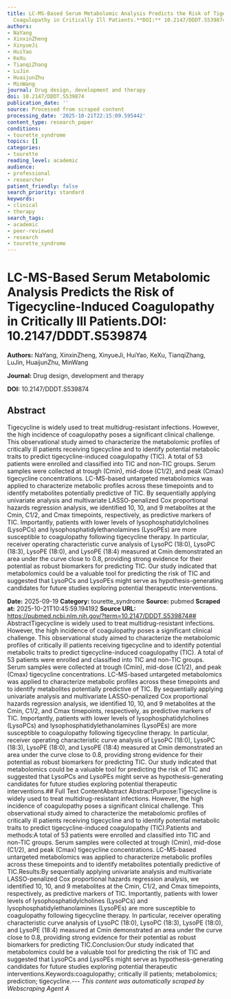 ```yaml
---
title: LC-MS-Based Serum Metabolomic Analysis Predicts the Risk of Tigecycline-Induced
  Coagulopathy in Critically Ill Patients.**DOI:** 10.2147/DDDT.S539874
authors:
- NaYang
- XinxinZheng
- XinyueJi
- HuiYao
- KeXu
- TianqiZhang
- LuJin
- HuaijunZhu
- MinWang
journal: Drug design, development and therapy
doi: 10.2147/DDDT.S539874
publication_date: ''
source: Processed from scraped content
processing_date: '2025-10-21T22:15:09.595442'
content_type: research_paper
conditions:
- tourette_syndrome
topics: []
categories:
- tourette
reading_level: academic
audience:
- professional
- researcher
patient_friendly: false
search_priority: standard
keywords:
- clinical
- therapy
search_tags:
- academic
- peer-reviewed
- research
- tourette_syndrome
---
```


# LC-MS-Based Serum Metabolomic Analysis Predicts the Risk of Tigecycline-Induced Coagulopathy in Critically Ill Patients.**DOI:** 10.2147/DDDT.S539874

**Authors:** NaYang, XinxinZheng, XinyueJi, HuiYao, KeXu, TianqiZhang, LuJin, HuaijunZhu, MinWang

**Journal:** Drug design, development and therapy

**DOI:** 10.2147/DDDT.S539874

## Abstract

Tigecycline is widely used to treat multidrug-resistant infections. However, the high incidence of coagulopathy poses a significant clinical challenge. This observational study aimed to characterize the metabolomic profiles of critically ill patients receiving tigecycline and to identify potential metabolic traits to predict tigecycline-induced coagulopathy (TIC).
A total of 53 patients were enrolled and classified into TIC and non-TIC groups. Serum samples were collected at trough (Cmin), mid-dose (C1/2), and peak (Cmax) tigecycline concentrations. LC-MS-based untargeted metabolomics was applied to characterize metabolic profiles across these timepoints and to identify metabolites potentially predictive of TIC.
By sequentially applying univariate analysis and multivariate LASSO-penalized Cox proportional hazards regression analysis, we identified 10, 10, and 9 metabolites at the Cmin, C1/2, and Cmax timepoints, respectively, as predictive markers of TIC. Importantly, patients with lower levels of lysophosphatidylcholines (LysoPCs) and lysophosphatidylethanolamines (LysoPEs) are more susceptible to coagulopathy following tigecycline therapy. In particular, receiver operating characteristic curve analysis of LysoPC (18:0), LysoPC (18:3), LysoPE (18:0), and LysoPE (18:4) measured at Cmin demonstrated an area under the curve close to 0.8, providing strong evidence for their potential as robust biomarkers for predicting TIC.
Our study indicated that metabolomics could be a valuable tool for predicting the risk of TIC and suggested that LysoPCs and LysoPEs might serve as hypothesis-generating candidates for future studies exploring potential therapeutic interventions.

**Date:** 2025-09-19
**Category:** tourette_syndrome
**Source:** pubmed
**Scraped at:** 2025-10-21T10:45:59.194192
**Source URL:** https://pubmed.ncbi.nlm.nih.gov/?term=10.2147/DDDT.S539874## AbstractTigecycline is widely used to treat multidrug-resistant infections. However, the high incidence of coagulopathy poses a significant clinical challenge. This observational study aimed to characterize the metabolomic profiles of critically ill patients receiving tigecycline and to identify potential metabolic traits to predict tigecycline-induced coagulopathy (TIC).
A total of 53 patients were enrolled and classified into TIC and non-TIC groups. Serum samples were collected at trough (Cmin), mid-dose (C1/2), and peak (Cmax) tigecycline concentrations. LC-MS-based untargeted metabolomics was applied to characterize metabolic profiles across these timepoints and to identify metabolites potentially predictive of TIC.
By sequentially applying univariate analysis and multivariate LASSO-penalized Cox proportional hazards regression analysis, we identified 10, 10, and 9 metabolites at the Cmin, C1/2, and Cmax timepoints, respectively, as predictive markers of TIC. Importantly, patients with lower levels of lysophosphatidylcholines (LysoPCs) and lysophosphatidylethanolamines (LysoPEs) are more susceptible to coagulopathy following tigecycline therapy. In particular, receiver operating characteristic curve analysis of LysoPC (18:0), LysoPC (18:3), LysoPE (18:0), and LysoPE (18:4) measured at Cmin demonstrated an area under the curve close to 0.8, providing strong evidence for their potential as robust biomarkers for predicting TIC.
Our study indicated that metabolomics could be a valuable tool for predicting the risk of TIC and suggested that LysoPCs and LysoPEs might serve as hypothesis-generating candidates for future studies exploring potential therapeutic interventions.## Full Text ContentAbstract AbstractPurpose:Tigecycline is widely used to treat multidrug-resistant infections. However, the high incidence of coagulopathy poses a significant clinical challenge. This observational study aimed to characterize the metabolomic profiles of critically ill patients receiving tigecycline and to identify potential metabolic traits to predict tigecycline-induced coagulopathy (TIC).Patients and methods:A total of 53 patients were enrolled and classified into TIC and non-TIC groups. Serum samples were collected at trough (Cmin), mid-dose (C1/2), and peak (Cmax) tigecycline concentrations. LC-MS-based untargeted metabolomics was applied to characterize metabolic profiles across these timepoints and to identify metabolites potentially predictive of TIC.Results:By sequentially applying univariate analysis and multivariate LASSO-penalized Cox proportional hazards regression analysis, we identified 10, 10, and 9 metabolites at the Cmin, C1/2, and Cmax timepoints, respectively, as predictive markers of TIC. Importantly, patients with lower levels of lysophosphatidylcholines (LysoPCs) and lysophosphatidylethanolamines (LysoPEs) are more susceptible to coagulopathy following tigecycline therapy. In particular, receiver operating characteristic curve analysis of LysoPC (18:0), LysoPC (18:3), LysoPE (18:0), and LysoPE (18:4) measured at Cmin demonstrated an area under the curve close to 0.8, providing strong evidence for their potential as robust biomarkers for predicting TIC.Conclusion:Our study indicated that metabolomics could be a valuable tool for predicting the risk of TIC and suggested that LysoPCs and LysoPEs might serve as hypothesis-generating candidates for future studies exploring potential therapeutic interventions.Keywords:coagulopathy; critically ill patients; metabolomics; prediction; tigecycline.---
*This content was automatically scraped by Webscraping Agent A*